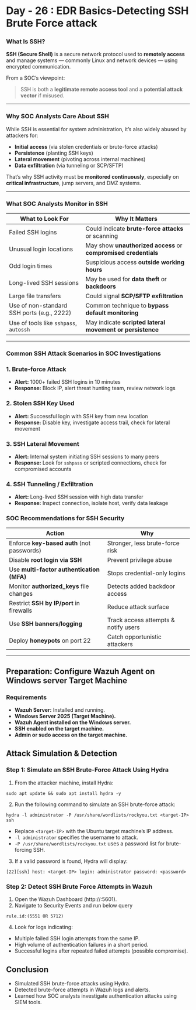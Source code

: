 # **Day - 26 : EDR Basics-Detecting SSH Brute Force attack**

###  **What Is SSH?**

**SSH (Secure Shell)** is a secure network protocol used to **remotely access** and manage systems — commonly Linux and network devices — using encrypted communication.

From a SOC’s viewpoint:

>  SSH is both a **legitimate remote access tool** and a **potential attack vector** if misused.

---

###  **Why SOC Analysts Care About SSH**

While SSH is essential for system administration, it’s also widely abused by attackers for:

* **Initial access** (via stolen credentials or brute-force attacks)
* **Persistence** (planting SSH keys)
* **Lateral movement** (pivoting across internal machines)
* **Data exfiltration** (via tunneling or SCP/SFTP)

That’s why SSH activity must be **monitored continuously**, especially on **critical infrastructure**, jump servers, and DMZ systems.

---

###  **What SOC Analysts Monitor in SSH**

| What to Look For                              | Why It Matters                                                  |
| --------------------------------------------- | --------------------------------------------------------------- |
|  Failed SSH logins                          | Could indicate **brute-force attacks** or scanning              |
|  Unusual login locations                    | May show **unauthorized access** or **compromised credentials** |
|  Odd login times                            | Suspicious access **outside working hours**                     |
|  Long-lived SSH sessions                    | May be used for **data theft** or **backdoors**                 |
|  Large file transfers                       | Could signal **SCP/SFTP exfiltration**                          |
|  Use of non-standard SSH ports (e.g., 2222) | Common technique to **bypass default monitoring**               |
|  Use of tools like `sshpass`, `autossh`     | May indicate **scripted lateral movement or persistence**       |

---


###  **Common SSH Attack Scenarios in SOC Investigations**

### 1. **Brute-force Attack**

* **Alert:** 1000+ failed SSH logins in 10 minutes
* **Response:** Block IP, alert threat hunting team, review network logs

### 2. **Stolen SSH Key Used**

* **Alert:** Successful login with SSH key from new location
* **Response:** Disable key, investigate access trail, check for lateral movement

### 3. **SSH Lateral Movement**

* **Alert:** Internal system initiating SSH sessions to many peers
* **Response:** Look for `sshpass` or scripted connections, check for compromised accounts

### 4. **SSH Tunneling / Exfiltration**

* **Alert:** Long-lived SSH session with high data transfer
* **Response:** Inspect connection, isolate host, verify data leakage


###  **SOC Recommendations for SSH Security**

| Action                                     | Why                                  |
| ------------------------------------------ | ------------------------------------ |
| Enforce **key-based auth** (not passwords) | Stronger, less brute-force risk      |
| Disable **root login via SSH**             | Prevent privilege abuse              |
| Use **multi-factor authentication (MFA)**  | Stops credential-only logins         |
| Monitor **authorized\_keys** file changes  | Detects added backdoor access        |
| Restrict **SSH by IP/port** in firewalls   | Reduce attack surface                |
| Use **SSH banners/logging**                | Track access attempts & notify users |
| Deploy **honeypots** on port 22            | Catch opportunistic attackers        |

---

## **Preparation: Configure Wazuh Agent on Windows server Target Machine**  

### **Requirements**  
- **Wazuh Server:** Installed and running.   
- **Windows Server 2025 (Target Machine).**  
- **Wazuh Agent installed on the Windows server.**  
- **SSH enabled on the target machine.**  
- **Admin or sudo access on the target machine.**  


## Attack Simulation & Detection

### Step 1: Simulate an SSH Brute-Force Attack Using Hydra

1. From the attacker machine, install Hydra:

```
sudo apt update && sudo apt install hydra -y
```

2. Run the following command to simulate an SSH brute-force attack:

```
hydra -l administrator -P /usr/share/wordlists/rockyou.txt <target-IP> ssh
```
- Replace `<target-IP>` with the Ubuntu target machine’s IP address.
- `-l administrator` specifies the username to attack.
- `-P /usr/share/wordlists/rockyou.txt` uses a password list for brute-forcing SSH.
3. If a valid password is found, Hydra will display:

```
[22][ssh] host: <target-IP> login: administrator password: <password>
```

### Step 2: Detect SSH Brute Force Attempts in Wazuh
1. Open the Wazuh Dashboard (http://<Wazuh-Server-IP>:5601).
2. Navigate to Security Events and run below query
```
rule.id:(5551 OR 5712)
```
4. Look for logs indicating:
- Multiple failed SSH login attempts from the same IP.
- High volume of authentication failures in a short period.
- Successful logins after repeated failed attempts (possible compromise).

## Conclusion   
- Simulated SSH brute-force attacks using Hydra.   
-  Detected brute-force attempts in Wazuh logs and alerts.   
-  Learned how SOC analysts investigate authentication attacks using SIEM tools.   

